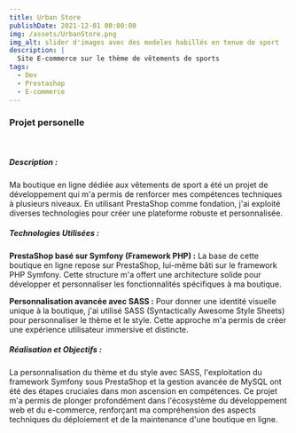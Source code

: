 ```yaml
---
title: Urban Store
publishDate: 2021-12-01 00:00:00
img: /assets/UrbanStore.png
img_alt: slider d'images avec des modeles habillés en tenue de sport
description: |
  Site E-commerce sur le thème de vêtements de sports
tags:
  - Dev
  - Prestashop
  - E-commerce
---
```


### Projet personelle
</br>

##### Description :

Ma boutique en ligne dédiée aux vêtements de sport a été un projet de développement qui m'a permis de renforcer mes compétences techniques à plusieurs niveaux. En utilisant PrestaShop comme fondation, j'ai exploité diverses technologies pour créer une plateforme robuste et personnalisée.

##### Technologies Utilisées :

<span style="font-weight: bold;">PrestaShop basé sur Symfony (Framework PHP) :</span> La base de cette boutique en ligne repose sur PrestaShop, lui-même bâti sur le framework PHP Symfony. Cette structure m'a offert une architecture solide pour développer et personnaliser les fonctionnalités spécifiques à ma boutique.

<span style="font-weight: bold;">Personnalisation avancée avec SASS :</span> Pour donner une identité visuelle unique à la boutique, j'ai utilisé SASS (Syntactically Awesome Style Sheets) pour personnaliser le thème et le style. Cette approche m'a permis de créer une expérience utilisateur immersive et distincte.  

##### Réalisation et Objectifs :

La personnalisation du thème et du style avec SASS, l'exploitation du framework Symfony sous PrestaShop et la gestion avancée de MySQL ont été des étapes cruciales dans mon ascension en compétences. Ce projet m'a permis de plonger profondément dans l'écosystème du développement web et du e-commerce, renforçant ma compréhension des aspects techniques du déploiement et de la maintenance d'une boutique en ligne.
